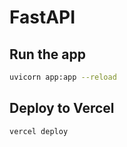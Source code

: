 # FastAPI

## Run the app

```bash
uvicorn app:app --reload
```

## Deploy to Vercel

```bash
vercel deploy
```